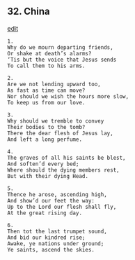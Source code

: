 
## 32.  China
[edit](https://docs.google.com/document/d/1IIrOiJ%2DUSL1MbwpROoctCiWMHs8EkLUq/edit?mode=html)



    1. 
    Why do we mourn departing friends, 
    Or shake at death’s alarms? 
    ‘Tis but the voice that Jesus sends 
    To call them to his arms.

    2. 
    Are we not lending upward too, 
    As fast as time can move? 
    Nor should we wish the hours more slow, 
    To keep us from our love.

    3. 
    Why should we tremble to convey 
    Their bodies to the tomb? 
    There the dear flesh of Jesus lay, 
    And left a long perfume.

    4. 
    The graves of all his saints be blest, 
    And soften’d every bed; 
    Where should the dying members rest, 
    But with their dying Head.

    5. 
    Thence he arose, ascending high, 
    And show’d our feet the way: 
    Up to the Lord our flesh shall fly, 
    At the great rising day.

    6. 
    Then tot the last trumpet sound, 
    And bid our kindred rise; 
    Awake, ye nations under ground; 
    Ye saints, ascend the skies.
